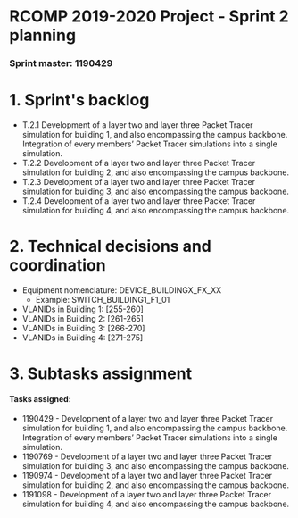 RCOMP 2019-2020 Project - Sprint 2 planning
===========================================
### Sprint master: 1190429 ###

# 1. Sprint's backlog #

* T.2.1 Development of a layer two and layer three Packet Tracer simulation for building 1, and also encompassing the campus backbone. Integration of every members’ Packet Tracer simulations into a single simulation.
* T.2.2 Development of a layer two and layer three Packet Tracer simulation for building 2, and also encompassing the campus backbone.
* T.2.3 Development of a layer two and layer three Packet Tracer simulation for building 3, and also encompassing the campus backbone.
* T.2.4 Development of a layer two and layer three Packet Tracer simulation for building 4, and also encompassing the campus backbone.

# 2. Technical decisions and coordination #

* Equipment nomenclature: DEVICE_BUILDINGX_FX_XX
    * Example: SWITCH_BUILDING1_F1_01
* VLANIDs in Building 1: [255-260]
* VLANIDs in Building 2: [261-265]
* VLANIDs in Building 3: [266-270]
* VLANIDs in Building 4: [271-275]


# 3. Subtasks assignment #

#### Tasks assigned: ####
  * 1190429 - Development of a layer two and layer three Packet Tracer simulation for building 1, and also encompassing the campus backbone. Integration of every members’ Packet Tracer simulations into a single simulation.
  * 1190769 - Development of a layer two and layer three Packet Tracer simulation for building 3, and also encompassing the campus backbone.
  * 1190974 - Development of a layer two and layer three Packet Tracer simulation for building 2, and also encompassing the campus backbone.
  * 1191098 - Development of a layer two and layer three Packet Tracer simulation for building 4, and also encompassing the campus backbone.

